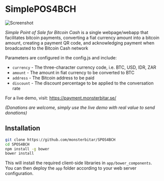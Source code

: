 # SimplePOS4BCH

![Screenshot](https://user-images.githubusercontent.com/289994/33945783-fbc742b6-dfed-11e7-8efd-94850fdf130d.png)



*Simple Point of Sale for Bitcoin Cash* is a single webpage/webapp that facilitates bitcoin payments, converting a fiat currency amount into a bitcoin amount, creating a payment QR code, and acknowledging payment when broadcasted to the Bitcoin Cash network

Parameters are configured in the config.js and include:

- `currency` - The three-character currency code, i.e. BTC, USD, IDR, ZAR
- `amount` - The amount in fiat currency to be converted to BTC
- `address` - The Bitcoin address to be paid
- `discount` - The discount percentage to be applied to the conversation rate

For a live demo, visit:
https://payment.monsterbitar.se/

*(Donations are welcome, simply use the live demo with real value to send donations)*

## Installation

```sh
git clone https://github.com/monsterbitar/SPOS4BCH
cd SPOS4BCH
npm install -g bower
bower install
```

This will install the required client-side libraries in `app/bower_components`. You can then deploy the `app` folder according to your web server configuration.
